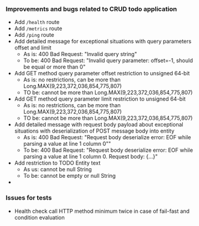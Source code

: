 ### Improvements and bugs related to CRUD todo application

- Add `/health` route
- Add `/metrics` route
- Add `/ping` route
- Add detailed message for exceptional situations with query parameters offset and limit
  - As is: 400 Bad Request: "Invalid query string"
  - To be: 400 Bad Request: "Invalid query parameter: offset=-1, should be equal or more than 0"
- Add GET method query parameter offset restriction to unsigned 64-bit
  - As is: no restrictions, can be more than Long.MAX(9,223,372,036,854,775,807)
  - TO be: cannot be more than Long.MAX(9,223,372,036,854,775,807)
- Add GET method query parameter limit restriction to unsigned 64-bit
  - As is: no restrictions, can be more than Long.MAX(9,223,372,036,854,775,807)
  - TO be: cannot be more than Long.MAX(9,223,372,036,854,775,807)
- Add detailed message with request body payload about exceptional situations with deserialization of POST message body into entity
  - As is: 400 Bad Request: "Request body deserialize error: EOF while parsing a value at line 1 column 0""
  - To be: 400 Bad Request: "Request body deserialize error: EOF while parsing a value at line 1 column 0. Request body: {...}"
- Add restriction to TODO Entity text
  - As us: cannot be null String
  - To be: cannot be empty or null String
- 

### Issues for tests

- Health check call HTTP method minimum twice in case of fail-fast and condition evaluation

